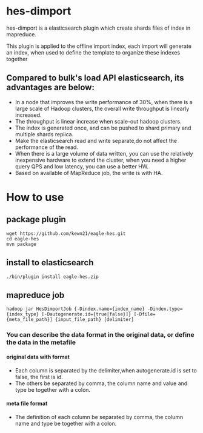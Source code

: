 # hes-dimport
hes-dimport is a elasticsearch plugin which create shards files of index in mapreduce.

This plugin is applied to the offline import index, each import will generate an index, when used to define the template to organize these indexes together

## Compared to bulk's load API elasticsearch, its advantages are below:
* In a node that improves the write performance of 30%, when there is a large scale of Hadoop clusters, the overall write throughput is linearly increased.
* The throughput is linear increase when scale-out hadoop clusters.
* The index is generated once, and can be pushed to shard primary and multiple shards replica.
* Make the elasticsearch read and write separate,do not affect the performance of the read.
* When there is a large volume of data written, you can use the relatively inexpensive hardware to extend the cluster, when you need a higher query QPS and low latency, you can use a better HW.
* Based on available of MapReduce job, the write is with HA.

# How to use
## package plugin
```
wget https://github.com/kewn21/eagle-hes.git
cd eagle-hes
mvn package
```
## install to elasticsearch
```./bin/plugin install eagle-hes.zip```
## mapreduce job
```hadoop jar HesDimportJob {-Dindex.name={index_name} -Dindex.type={index_type} [-Dautogenerate.id={true|false}]} [-Dfile={meta_file_path}] {input_file_path} [delimiter]```
### You can describe the data format in the original data, or define the data in the metafile
#### original data with format
* Each column is separated by the delimiter,when autogenerate.id is set to false, the first is id.
* The others be separated by comma, the column name and value and type be together with a colon.
#### meta file format
* The definition of each column be separated by comma, the column name and type be together with a colon.


